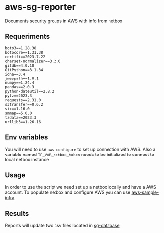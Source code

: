 # aws-sg-reporter
Documents security groups in AWS with info from netbox

## Requeriments
```
boto3==1.28.38
botocore==1.31.38
certifi==2023.7.22
charset-normalizer==3.2.0
gitdb==4.0.10
GitPython==3.1.34
idna==3.4
jmespath==1.0.1
numpy==1.24.4
pandas==2.0.3
python-dateutil==2.8.2
pytz==2023.3
requests==2.31.0
s3transfer==0.6.2
six==1.16.0
smmap==5.0.0
tzdata==2023.3
urllib3==1.26.16
```

## Env variables
You will need to use `aws configure` to set up connection with AWS. Also a variable named `TF_VAR_netbox_token` needs to be initialized to connect to local netbox instance

## Usage
In order to use the script we need set up a netbox locally and have a AWS account. To populate netbox and configure AWS you can use [aws-sample-infra](https://github.com/guidodg86/aws-sample-infra)

## Results
Reports will update two csv files located in [sg-database](https://github.com/guidodg86/sg-database/)